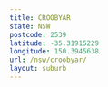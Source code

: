 ```yaml
---
title: CROOBYAR
state: NSW
postcode: 2539
latitude: -35.31915229
longitude: 150.3945638
url: /nsw/croobyar/
layout: suburb
---
```

